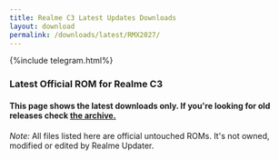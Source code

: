 ```yaml
---
title: Realme C3 Latest Updates Downloads
layout: download
permalink: /downloads/latest/RMX2027/
---
```

<script>
    $(document).ready(function () {
        loadLatest("RMX2027");
    });
</script>

{%include telegram.html%}

<div class="col-12 mx-auto">
    <h3 class="title bg-light p-2 rounded">Latest Official ROM for Realme C3</h3>
    <h4>This page shows the latest downloads only. If you're looking for old releases check
        <a href="/downloads/archive/RMX2027/">the archive.</a></h4>
    <p><i>Note: </i>All files listed here are official untouched ROMs.
        It's not owned, modified or edited by Realme Updater.</p>
    <div id="downloads">
    </div>
</div>